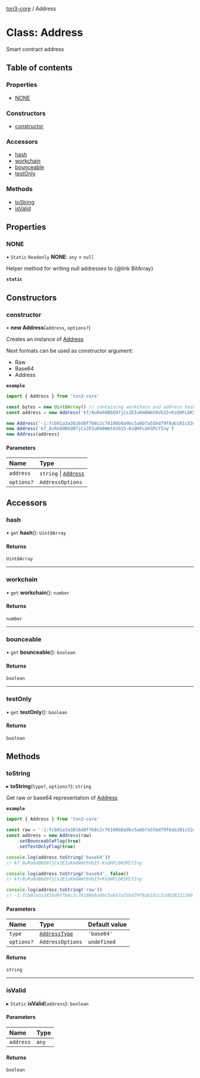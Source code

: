 [ton3-core](../README.md) / Address

# Class: Address

Smart contract address

## Table of contents

### Properties

- [NONE](Address.md#none)

### Constructors

- [constructor](Address.md#constructor)

### Accessors

- [hash](Address.md#hash)
- [workchain](Address.md#workchain)
- [bounceable](Address.md#bounceable)
- [testOnly](Address.md#testonly)

### Methods

- [toString](Address.md#tostring)
- [isValid](Address.md#isvalid)

## Properties

### NONE

▪ `Static` `Readonly` **NONE**: `any` = `null`

Helper method for writing null addresses to {@link BitArray}

**`static`**

## Constructors

### constructor

• **new Address**(`address`, `options?`)

Creates an instance of [Address](Address.md)

Next formats can be used as constructor argument:
- Raw
- Base64
- Address

**`example`**
```ts
import { Address } from 'ton3-core'

const bytes = new Uint8Array() // containing workchain and address hash bytes
const address = new Address('kf/8uRo6OBbQ97jCx2EIuKm8Wmt6Vb15+KsQHFLbKSMiYIny')

new Address('-1:fcb91a3a3816d0f7b8c2c76108b8a9bc5a6b7a55bd79f8ab101c52db29232260')
new Address('kf_8uRo6OBbQ97jCx2EIuKm8Wmt6Vb15-KsQHFLbKSMiYIny')
new Address(address)
```

#### Parameters

| Name | Type |
| :------ | :------ |
| `address` | `string` \| [`Address`](Address.md) |
| `options?` | `AddressOptions` |

## Accessors

### hash

• `get` **hash**(): `Uint8Array`

#### Returns

`Uint8Array`

___

### workchain

• `get` **workchain**(): `number`

#### Returns

`number`

___

### bounceable

• `get` **bounceable**(): `boolean`

#### Returns

`boolean`

___

### testOnly

• `get` **testOnly**(): `boolean`

#### Returns

`boolean`

## Methods

### toString

▸ **toString**(`type?`, `options?`): `string`

Get raw or base64 representation of [Address](Address.md)

**`example`**
```ts
import { Address } from 'ton3-core'

const raw = '-1:fcb91a3a3816d0f7b8c2c76108b8a9bc5a6b7a55bd79f8ab101c52db29232260'
const address = new Address(raw)
    .setBounceableFlag(true)
    .setTestOnlyFlag(true)

console.log(address.toString('base64'))
// kf_8uRo6OBbQ97jCx2EIuKm8Wmt6Vb15-KsQHFLbKSMiYIny

console.log(address.toString('base64', false))
// kf/8uRo6OBbQ97jCx2EIuKm8Wmt6Vb15+KsQHFLbKSMiYIny

console.log(address.toString('raw'))
// -1:fcb91a3a3816d0f7b8c2c76108b8a9bc5a6b7a55bd79f8ab101c52db29232260
```

#### Parameters

| Name | Type | Default value |
| :------ | :------ | :------ |
| `type` | [`AddressType`](../README.md#addresstype) | `'base64'` |
| `options?` | `AddressOptions` | `undefined` |

#### Returns

`string`

___

### isValid

▸ `Static` **isValid**(`address`): `boolean`

#### Parameters

| Name | Type |
| :------ | :------ |
| `address` | `any` |

#### Returns

`boolean`
